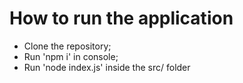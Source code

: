 # How to run the application
 - Clone the repository;
 - Run 'npm i' in console;
 - Run 'node index.js' inside the src/ folder
